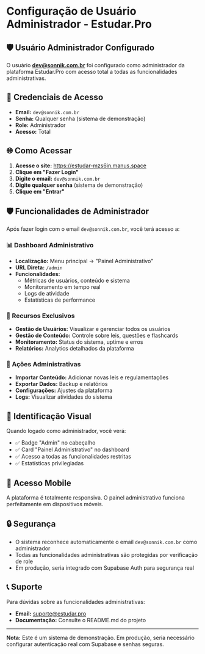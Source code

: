 # Configuração de Usuário Administrador - Estudar.Pro

## 🛡️ Usuário Administrador Configurado

O usuário **dev@sonnik.com.br** foi configurado como administrador da plataforma Estudar.Pro com acesso total a todas as funcionalidades administrativas.

## 🔑 Credenciais de Acesso

- **Email:** `dev@sonnik.com.br`
- **Senha:** Qualquer senha (sistema de demonstração)
- **Role:** Administrador
- **Acesso:** Total

## 🌐 Como Acessar

1. **Acesse o site:** https://estudar-mzs6in.manus.space
2. **Clique em "Fazer Login"**
3. **Digite o email:** `dev@sonnik.com.br`
4. **Digite qualquer senha** (sistema de demonstração)
5. **Clique em "Entrar"**

## 🛡️ Funcionalidades de Administrador

Após fazer login com o email `dev@sonnik.com.br`, você terá acesso a:

### 📊 Dashboard Administrativo
- **Localização:** Menu principal → "Painel Administrativo"
- **URL Direta:** `/admin`
- **Funcionalidades:**
  - Métricas de usuários, conteúdo e sistema
  - Monitoramento em tempo real
  - Logs de atividade
  - Estatísticas de performance

### 🎯 Recursos Exclusivos
- **Gestão de Usuários:** Visualizar e gerenciar todos os usuários
- **Gestão de Conteúdo:** Controle sobre leis, questões e flashcards
- **Monitoramento:** Status do sistema, uptime e erros
- **Relatórios:** Analytics detalhados da plataforma

### 🔧 Ações Administrativas
- **Importar Conteúdo:** Adicionar novas leis e regulamentações
- **Exportar Dados:** Backup e relatórios
- **Configurações:** Ajustes da plataforma
- **Logs:** Visualizar atividades do sistema

## 🚀 Identificação Visual

Quando logado como administrador, você verá:
- ✅ Badge "Admin" no cabeçalho
- ✅ Card "Painel Administrativo" no dashboard
- ✅ Acesso a todas as funcionalidades restritas
- ✅ Estatísticas privilegiadas

## 📱 Acesso Mobile

A plataforma é totalmente responsiva. O painel administrativo funciona perfeitamente em dispositivos móveis.

## 🔒 Segurança

- O sistema reconhece automaticamente o email `dev@sonnik.com.br` como administrador
- Todas as funcionalidades administrativas são protegidas por verificação de role
- Em produção, seria integrado com Supabase Auth para segurança real

## 📞 Suporte

Para dúvidas sobre as funcionalidades administrativas:
- **Email:** suporte@estudar.pro
- **Documentação:** Consulte o README.md do projeto

---

**Nota:** Este é um sistema de demonstração. Em produção, seria necessário configurar autenticação real com Supabase e senhas seguras.

